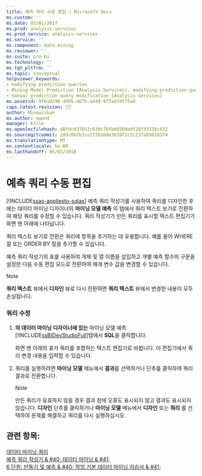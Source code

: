 ```yaml
---
title: 예측 쿼리 수동 편집 | Microsoft Docs
ms.custom: ''
ms.date: 03/01/2017
ms.prod: analysis-services
ms.prod_service: analysis-services
ms.service: ''
ms.component: data-mining
ms.reviewer: ''
ms.suite: pro-bi
ms.technology: ''
ms.tgt_pltfrm: ''
ms.topic: conceptual
helpviewer_keywords:
- modifying prediction queries
- Mining Model Prediction [Analysis Services], modifying prediction queries
- manual prediction query modification [Analysis Services]
ms.assetid: 9f6a9298-49d5-4675-ad49-977a47dff5a6
caps.latest.revision: 17
author: Minewiskan
ms.author: owend
manager: kfile
ms.openlocfilehash: d8fdc037652c638c7bfbd6569a9f28f43338c432
ms.sourcegitcommit: 2ddc0bfb3ce2f2b160e3638f1c2c237a898263f4
ms.translationtype: MT
ms.contentlocale: ko-KR
ms.lasthandoff: 05/03/2018
---
```

# <a name="manually-edit-a-prediction-query"></a>예측 쿼리 수동 편집
[!INCLUDE[ssas-appliesto-sqlas](../../includes/ssas-appliesto-sqlas.md)]
  예측 쿼리 작성기를 사용하여 쿼리를 디자인한 후에는 데이터 마이닝 디자이너의 **마이닝 모델 예측** 의 탭에서 쿼리 텍스트 보기로 전환하여 해당 쿼리를 수정할 수 있습니다. 쿼리 작성기가 만든 쿼리를 표시할 텍스트 편집기가 화면 맨 아래에 나타납니다.  
  
 쿼리 텍스트 보기로 전환은 쿼리에 항목을 추가하는 데 유용합니다. 예를 들어 WHERE 절 또는 ORDER BY 절을 추가할 수 있습니다.  
  
 예측 쿼리 작성기의 표를 사용하여 개체 및 열 이름을 삽입하고 개별 예측 함수의 구문을 설정한 다음 수동 편집 모드로 전환하여 매개 변수 값을 변경할 수 있습니다.  
  
> [!NOTE]  
>  **쿼리 텍스트** 뷰에서 **디자인** 뷰로 다시 전환하면 **쿼리 텍스트** 뷰에서 변경한 내용이 모두 손실됩니다.  
  
### <a name="modify-a-query"></a>쿼리 수정  
  
1.  **의 데이터 마이닝 디자이너에 있는** 마이닝 모델 예측 [!INCLUDE[ssBIDevStudioFull](../../includes/ssbidevstudiofull-md.md)]탭에서 **SQL**을 클릭합니다.  
  
     화면 맨 아래의 표가 쿼리를 포함하는 텍스트 편집기로 바뀝니다. 이 편집기에서 쿼리 변경 내용을 입력할 수 있습니다.  
  
2.  쿼리를 실행하려면 **마이닝 모델** 메뉴에서 **결과**를 선택하거나 단추를 클릭하여 쿼리 결과로 전환합니다.  
  
    > [!NOTE]  
    >  만든 쿼리가 유효하지 않을 경우 결과 창에 오류도 표시되지 않고 결과도 표시되지 않습니다. **디자인** 단추를 클릭하거나 **마이닝 모델** 메뉴에서 **디자인** 또는 **쿼리** 를 선택하여 문제를 해결하고 쿼리를 다시 실행하십시오.  
  
## <a name="see-also"></a>관련 항목:  
 [데이터 마이닝 쿼리](../../analysis-services/data-mining/data-mining-queries.md)   
 [예측 쿼리 작성기 & #40; 데이터 마이닝 & #41;](http://msdn.microsoft.com/library/12900d49-db88-48bb-a5f4-0a9a172bc126)   
 [6 단원: 만들기 및 예측 & #40; 작업 기본 데이터 마이닝 자습서 & #41;](http://msdn.microsoft.com/library/b213cb58-2c40-4c89-b08b-d3c36a4afad3)  
  
  
